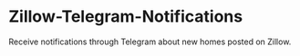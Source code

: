 # Zillow-Telegram-Notifications
Receive notifications through Telegram about new homes posted on Zillow. 
